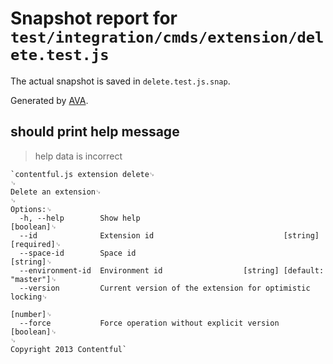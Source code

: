 # Snapshot report for `test/integration/cmds/extension/delete.test.js`

The actual snapshot is saved in `delete.test.js.snap`.

Generated by [AVA](https://ava.li).

## should print help message

> help data is incorrect

    `contentful.js extension delete␊
    ␊
    Delete an extension␊
    ␊
    Options:␊
      -h, --help        Show help                                          [boolean]␊
      --id              Extension id                             [string] [required]␊
      --space-id        Space id                                            [string]␊
      --environment-id  Environment id                  [string] [default: "master"]␊
      --version         Current version of the extension for optimistic locking␊
                                                                            [number]␊
      --force           Force operation without explicit version           [boolean]␊
    ␊
    Copyright 2013 Contentful`
